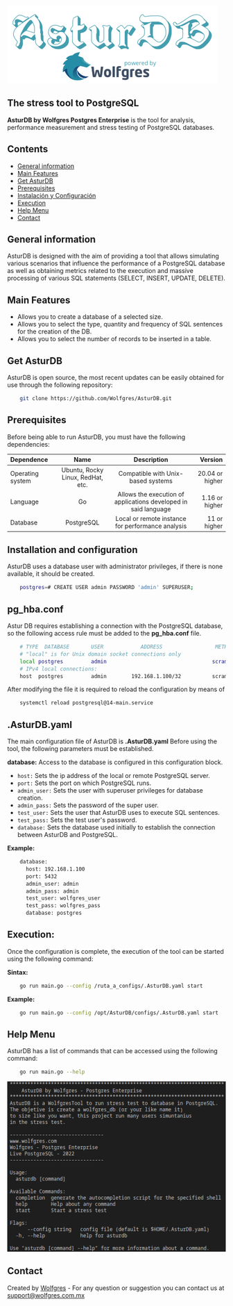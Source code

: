 ![AsturDB](./img/asturdb_logo.png)
## The stress tool to PostgreSQL
<!--AsturDB by Wolfgres Postgres Enterprise  is a benchmark tool to stress databases in PostgreSQL to test-->
__AsturDB by Wolfgres Postgres Enterprise__ is the tool for analysis, performance measurement and stress testing of PostgreSQL databases.

## Contents

* [General information](#general-information)
* [Main Features](#main-features)
* [Get AsturDB](#get-asturdb)
* [Prerequisites](#prerequisites)
* [Instalación y Configuración](#instalación-y-configuración)
* [Execution](#execution)
* [Help Menu](#help-menu)
* [Contact](#contact)

## General information
AsturDB is designed with the aim of providing a tool that allows simulating various scenarios that influence the performance of a PostgreSQL database as well as obtaining metrics related to the execution and massive processing of various SQL statements (SELECT, INSERT, UPDATE, DELETE).

## Main Features

- Allows you to create a database of a selected size.
- Allows you to select the type, quantity and frequency of SQL sentences for the creation of the DB.
- Allows you to select the number of records to be inserted in a table.

## Get AsturDB

AsturDB is open source, the most recent updates can be easily obtained for use through the following repository:

````bash
    git clone https://github.com/Wolfgres/AsturDB.git
````

## Prerequisites

Before being able to run AsturDB, you must have the following dependencies:

|Dependence         |Name      |Description |Version     |
|:---             |:----:      |:----:      |---: |
|Operating system|Ubuntu, Rocky Linux, RedHat, etc.       |Compatible with Unix-based systems       | 20.04 or higher   |
|Language         |Go          |Allows the execution of applications developed in said language        | 1.16 or higher      |
|Database    |PostgreSQL  |Local or remote instance for performance analysis         | 11 or higher      |

## Installation and configuration


AsturDB uses a database user with administrator privileges, if there is none available, it should be created.

````bash
    postgres=# CREATE USER admin PASSWORD 'admin' SUPERUSER;
````


## pg_hba.conf
Astur DB requires establishing a connection with the PostgreSQL database, so the following access rule must be added to the __pg_hba.conf__ file.

````bash
    # TYPE  DATABASE       USER            ADDRESS                 METHOD
    # "local" is for Unix domain socket connections only
    local postgres         admin                                  scram-sha-256
    # IPv4 local connections:
    host  postgres         admin        192.168.1.100/32          scram-sha-256

````

After modifying the file it is required to reload the configuration by means of

````bash
    systemctl reload postgresql@14-main.service
````

## .AsturDB.yaml

The main configuration file of AsturDB is __.AsturDB.yaml__ Before using the tool, the following parameters must be established.

__database:__ Access to the database is configured in this configuration block.
* `host:` Sets the ip address of the local or remote PostgreSQL server.
* `port:` Sets the port on which PostgreSQL runs.
* `admin_user:` Sets the user with superuser privileges for database creation.
* `admin_pass:` Sets the password of the super user.
* `test_user:` Sets the user that AsturDB uses to execute SQL sentences.
* `test_pass:` Sets the test user's password.
* `database:` Sets the database used initially to establish the connection between AsturDB and PostgreSQL.

__Example:__
````bash
    database:
      host: 192.168.1.100
      port: 5432
      admin_user: admin
      admin_pass: admin
      test_user: wolfgres_user
      test_pass: wolfgres_pass
      database: postgres
````

## Execution:
Once the configuration is complete, the execution of the tool can be started using the following command:

__Sintax:__
````bash
    go run main.go --config /ruta_a_configs/.AsturDB.yaml start
````
__Example:__
````bash
    go run main.go --config /opt/AsturDB/configs/.AsturDB.yaml start
````

## Help Menu

AsturDB has a list of commands that can be accessed using the following command:
````bash
    go run main.go --help
````
![Example screenshot](./img/asturdb.png)

## Contact
Created by [Wolfgres](https://www.wolfgres.com/) - For any question or suggestion you can contact us at support@wolfgres.com.mx


